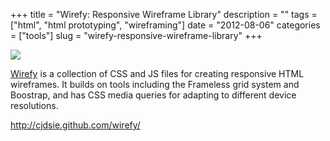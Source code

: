 +++
title = "Wirefy: Responsive Wireframe Library"
description = ""
tags = ["html", "html prototyping", "wireframing"]
date = "2012-08-06"
categories = ["tools"]
slug = "wirefy-responsive-wireframe-library"
+++


<div class="tool-screenshot mb1"><a href="http://cjdsie.github.com/wirefy/"><img id="bluga-thumbnail-2776" class="bluga-thumbnail custom" src="//media.konigi.com/bluga/
wt5230a9c13e1b7_custom_0.jpg"/></a></div><p><a href="http://cjdsie.github.com/wirefy/">Wirefy</a> is a collection of CSS and JS files for creating responsive HTML wireframes. It builds on tools including the Frameless grid system and Boostrap, and has CSS media queries for adapting to different device resolutions.</p>

  
<p><a href="http://cjdsie.github.com/wirefy/">http://cjdsie.github.com/wirefy/</a></p>
      

